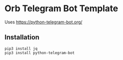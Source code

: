 # Orb Telegram Bot Template

Uses https://python-telegram-bot.org/

## Installation

```
pip3 install jq
pip3 install python-telegram-bot
```

